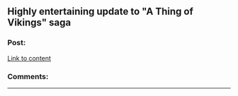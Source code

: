 ## Highly entertaining update to "A Thing of Vikings" saga

### Post:

[Link to content]()

### Comments:

---

